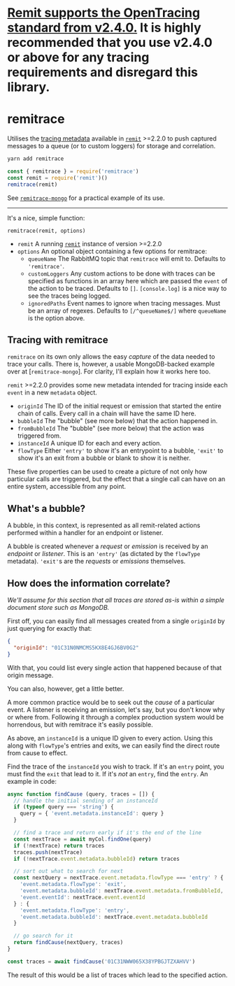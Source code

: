 # [Remit supports the OpenTracing standard from v2.4.0.](https://jpwilliams.github.io/remit/docs/guide/tracing) It is highly recommended that you use v2.4.0 or above for any tracing requirements and disregard this library.

# remitrace

Utilises the [tracing metadata](#) available in [`remit`](https://github.com/jpwilliams/remit) >=2.2.0 to push captured messages to a queue (or to custom loggers) for storage and correlation.

``` sh
yarn add remitrace
```

``` js
const { remitrace } = require('remitrace')
const remit = require('remit')()
remitrace(remit)
```

See [`remitrace-mongo`](https://github.com/jpwilliams/remitrace-mongo) for a practical example of its use.

---

It's a nice, simple function:

`remitrace(remit, options)`

* `remit` A running [`remit`](https://github.com/jpwilliams/remit) instance of version >=2.2.0
* `options` An optional object containing a few options for remitrace:
  * `queueName` The RabbitMQ topic that `remitrace` will emit to. Defaults to `'remitrace'`.
  * `customLoggers` Any custom actions to be done with traces can be specified as functions in an array here which are passed the `event` of the action to be traced. Defaults to `[]`. `[console.log]` is a nice way to see the traces being logged.
  * `ignoredPaths` Event names to ignore when tracing messages. Must be an array of regexes. Defaults to `[/^queueName$/]` where `queueName` is the option above.

## Tracing with remitrace

`remitrace` on its own only allows the easy _capture_ of the data needed to trace your calls. There is, however, a usable MongoDB-backed example over at [`remitrace-mongo`]. For clarity, I'll explain how it works here too.

`remit` >=2.2.0 provides some new metadata intended for tracing inside each `event` in a new `metadata` object.

* `originId` The ID of the initial request or emission that started the entire chain of calls. Every call in a chain will have the same ID here.
* `bubbleId` The "bubble" (see more below) that the action happened in.
* `fromBubbleId` The "bubble" (see more below) that the action was triggered from.
* `instanceId` A unique ID for each and every action.
* `flowType` Either `'entry'` to show it's an entrypoint to a bubble, `'exit'` to show it's an exit from a bubble or blank to show it is neither.

These five properties can be used to create a picture of not only how particular calls are triggered, but the effect that a single call can have on an entire system, accessible from any point.

## What's a bubble?

A bubble, in this context, is represented as all remit-related actions performed within a handler for an endpoint or listener.

A bubble is created whenever a _request_ or _emission_ is received by an _endpoint_ or _listener_. This is an `'entry'` (as dictated by the `flowType` metadata). `'exit'`s are the _requests_ or _emissions_ themselves.

## How does the information correlate?

_We'll assume for this section that all traces are stored as-is within a simple document store such as MongoDB._

First off, you can easily find all messages created from a single `originId` by just querying for exactly that:

``` json
{
  "originId": "01C31N0NMCMS5KX8E4GJ6BV0G2"
}
```

With that, you could list every single action that happened because of that origin message.

You can also, however, get a little better.

A more common practice would be to seek out the _cause_ of a particular event. A listener is receiving an emission, let's say, but you don't know why or where from. Following it through a complex production system would be horrendous, but with remitrace it's easily possible.

As above, an `instanceId` is a unique ID given to every action. Using this along with `flowType`'s entries and exits, we can easily find the direct route from cause to effect.

Find the trace of the `instanceId` you wish to track. If it's an `entry` point, you must find the `exit` that lead to it. If it's _not_ an `entry`, find the `entry`. An example in code:

``` js
async function findCause (query, traces = []) {
  // handle the initial sending of an instanceId
  if (typeof query === 'string') {
    query = { 'event.metadata.instanceId': query }
  }

  // find a trace and return early if it's the end of the line
  const nextTrace = await myCol.findOne(query)
  if (!nextTrace) return traces
  traces.push(nextTrace)
  if (!nextTrace.event.metadata.bubbleId) return traces

  // sort out what to search for next
  const nextQuery = nextTrace.event.metadata.flowType === 'entry' ? {
    'event.metadata.flowType': 'exit',
    'event.metadata.bubbleId': nextTrace.event.metadata.fromBubbleId,
    'event.eventId': nextTrace.event.eventId
  } : {
    'event.metadata.flowType': 'entry',
    'event.metadata.bubbleId': nextTrace.event.metadata.bubbleId
  }

  // go search for it
  return findCause(nextQuery, traces)
}

const traces = await findCause('01C31NWW065X38YPBGJTZXAHVV')
```

The result of this would be a list of traces which lead to the specified action.
